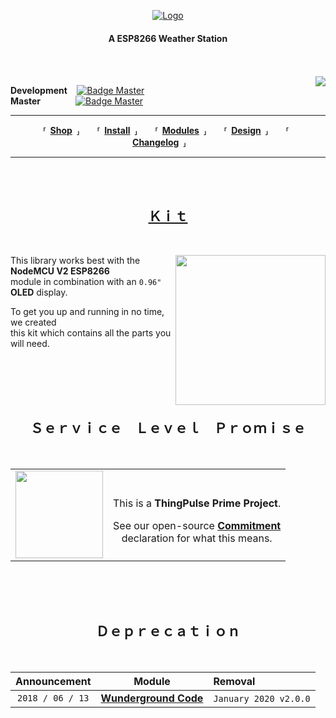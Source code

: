 
<div align = center>

[![Logo]][Website]

#### A ESP8266 Weather Station

</div>

<br>
<br>

<div align = right>
    <img 
        src = https://img.shields.io/badge/License-MIT-yellow.svg
        align = right 
    />
</div>

**Development**     [![Badge Master]][Actions] <br>
**Master**    [![Badge Master]][Actions]



---

<div align = center>

**⸢ [Shop] ⸥**  **⸢ [Install] ⸥**  **⸢ [Modules] ⸥**  **⸢ [Design] ⸥**  **⸢ [Changelog] ⸥**  

</div>

---

<br>
<br>

<div align = center>

## **[Ｋｉｔ][Kit]**

</div>

<br>

<img 
    src = resources/ThingPulse-ESP8266-Weather-Station.jpeg
    align = right 
    width = 240 
/>

This library works best with the **NodeMCU V2 ESP8266** <br>
module in combination with an `0.96"` **OLED** display.

To get you up and running in no time, we created <br>
this kit which contains all the parts you will need.

<br>
<br>
<br>
<br>

<div align = center>

## **Ｓｅｒｖｉｃｅ Ｌｅｖｅｌ Ｐｒｏｍｉｓｅ**

</div>
    
<br>

<table align = center>
 <tr>
  <td>
   <img 
       src = https://thingpulse.com/assets/ThingPulse-open-source-prime.png 
       height = 140
   />
  </td>
  <td>
    <div align = center>
        
<br>
        
This is a **ThingPulse Prime Project**.
        
See our open-source **[Commitment]**<br>
declaration for what this means.
        
   </div>
  </td>
 </tr>
</table>

<br>
<br>
<br>

<div align = center>

## **Ｄｅｐｒｅｃａｔｉｏｎ**

<br>
    
|   Announcement   |          Module         |          Removal         |
|:----------------:|:-----------------------:|:-------------------------|
| `2018 / 06 / 13` | **[Wunderground Code]** | `January 2020` `v2.0.0`  |
    
</div>

<!----------------------------------------------------------------------------->

[Badge Development]: https://github.com/ThingPulse/esp8266-weather-station/actions/workflows/main.yml/badge.svg?branch=development
[Badge Master]:      https://github.com/ThingPulse/esp8266-weather-station/actions/workflows/main.yml/badge.svg

[Changelog]: Documentation/Changelog.md
[Install]:   Documentation/Install.md
[Modules]:   Documentation/Modules.md
[Design]:    Documentation/Design.md

[Actions]: https://github.com/ThingPulse/esp8266-weather-station/actions
[Logo]:    https://thingpulse.com/assets/ThingPulse-w300.svg

[Commitment]: https://thingpulse.com/about/open-source-commitment/
[Website]:    https://thingpulse.com
[Shop]:       https://thingpulse.com/shop/

[Kit]: https://thingpulse.com/product/esp8266-iot-electronics-starter-kit-weatherstation-planespotter-worldclock/

[Wunderground Code]: https://thingpulse.com/hello-openweathermap-bye-bye-wunderground/

